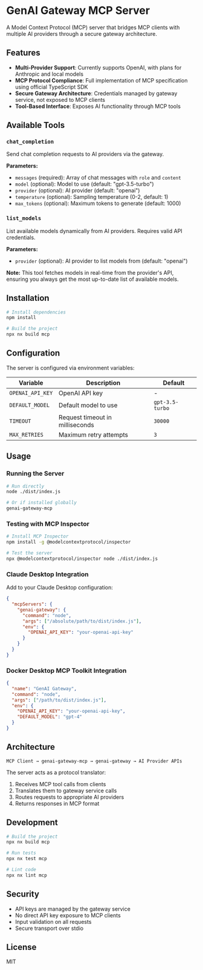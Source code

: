 # GenAI Gateway MCP Server

A Model Context Protocol (MCP) server that bridges MCP clients with multiple AI providers through a secure gateway architecture.

## Features

- **Multi-Provider Support**: Currently supports OpenAI, with plans for Anthropic and local models
- **MCP Protocol Compliance**: Full implementation of MCP specification using official TypeScript SDK
- **Secure Gateway Architecture**: Credentials managed by gateway service, not exposed to MCP clients
- **Tool-Based Interface**: Exposes AI functionality through MCP tools

## Available Tools

### `chat_completion`
Send chat completion requests to AI providers via the gateway.

**Parameters:**
- `messages` (required): Array of chat messages with `role` and `content`
- `model` (optional): Model to use (default: "gpt-3.5-turbo")
- `provider` (optional): AI provider (default: "openai")
- `temperature` (optional): Sampling temperature (0-2, default: 1)
- `max_tokens` (optional): Maximum tokens to generate (default: 1000)

### `list_models`
List available models dynamically from AI providers. Requires valid API credentials.

**Parameters:**
- `provider` (optional): AI provider to list models from (default: "openai")

**Note:** This tool fetches models in real-time from the provider's API, ensuring you always get the most up-to-date list of available models.

## Installation

```bash
# Install dependencies
npm install

# Build the project
npx nx build mcp
```

## Configuration

The server is configured via environment variables:

| Variable | Description | Default |
|----------|-------------|---------|
| `OPENAI_API_KEY` | OpenAI API key | - |
| `DEFAULT_MODEL` | Default model to use | `gpt-3.5-turbo` |
| `TIMEOUT` | Request timeout in milliseconds | `30000` |
| `MAX_RETRIES` | Maximum retry attempts | `3` |

## Usage

### Running the Server

```bash
# Run directly
node ./dist/index.js

# Or if installed globally
genai-gateway-mcp
```

### Testing with MCP Inspector

```bash
# Install MCP Inspector
npm install -g @modelcontextprotocol/inspector

# Test the server
npx @modelcontextprotocol/inspector node ./dist/index.js
```

### Claude Desktop Integration

Add to your Claude Desktop configuration:

```json
{
  "mcpServers": {
    "genai-gateway": {
      "command": "node",
      "args": ["/absolute/path/to/dist/index.js"],
      "env": {
        "OPENAI_API_KEY": "your-openai-api-key"
      }
    }
  }
}
```

### Docker Desktop MCP Toolkit Integration

```json
{
  "name": "GenAI Gateway",
  "command": "node",
  "args": ["/path/to/dist/index.js"],
  "env": {
    "OPENAI_API_KEY": "your-openai-api-key",
    "DEFAULT_MODEL": "gpt-4"
  }
}
```

## Architecture

```
MCP Client → genai-gateway-mcp → genai-gateway → AI Provider APIs
```

The server acts as a protocol translator:
1. Receives MCP tool calls from clients
2. Translates them to gateway service calls
3. Routes requests to appropriate AI providers
4. Returns responses in MCP format

## Development

```bash
# Build the project
npx nx build mcp

# Run tests
npx nx test mcp

# Lint code
npx nx lint mcp
```

## Security

- API keys are managed by the gateway service
- No direct API key exposure to MCP clients
- Input validation on all requests
- Secure transport over stdio

## License

MIT
